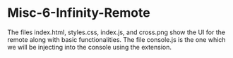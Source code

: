 # Misc-6-Infinity-Remote

The files index.html, styles.css, index.js, and cross.png show the UI for the remote along with basic functionalities.
The file console.js is the one which we will be injecting into the console using the extension.
